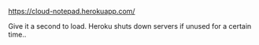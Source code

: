 https://cloud-notepad.herokuapp.com/

Give it a second to load. Heroku shuts down servers if unused for a certain time..

